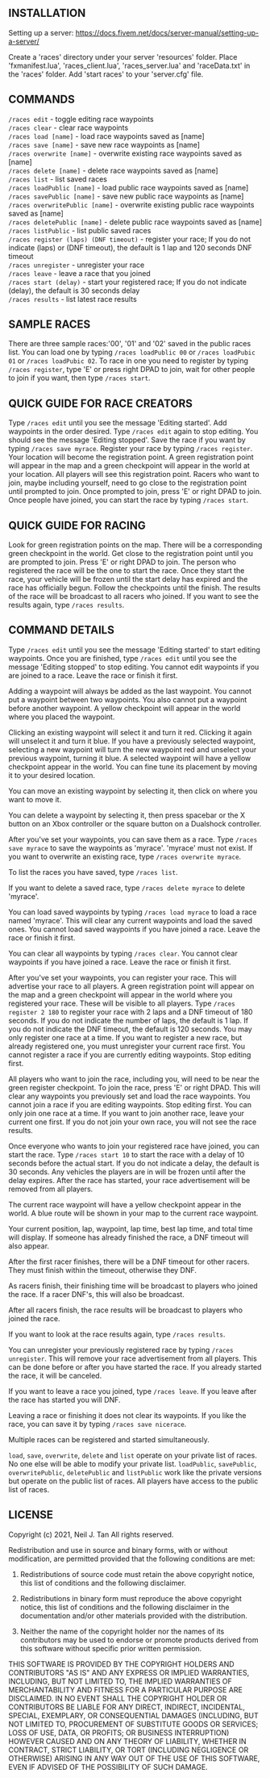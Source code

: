 INSTALLATION
------------
Setting up a server:  https://docs.fivem.net/docs/server-manual/setting-up-a-server/

Create a 'races' directory under your server 'resources' folder.  Place 'fxmanifest.lua', 'races_client.lua', 'races_server.lua' and 'raceData.txt' in the 'races' folder.  Add 'start races' to your 'server.cfg' file.

COMMANDS
--------
`/races edit` - toggle editing race waypoints\
`/races clear` - clear race waypoints\
`/races load [name]` - load race waypoints saved as [name]\
`/races save [name]` - save new race waypoints as [name]\
`/races overwrite [name]` - overwrite existing race waypoints saved as [name]\
`/races delete [name]` - delete race waypoints saved as [name]\
`/races list` - list saved races\
`/races loadPublic [name]` - load public race waypoints saved as [name]\
`/races savePublic [name]` - save new public race waypoints as [name]\
`/races overwritePublic [name]` - overwrite existing public race waypoints saved as [name]\
`/races deletePublic [name]` - delete public race waypoints saved as [name]\
`/races listPublic` - list public saved races\
`/races register (laps) (DNF timeout)` - register your race; If you do not indicate (laps) or (DNF timeout), the default is 1 lap and 120 seconds DNF timeout\
`/races unregister` - unregister your race\
`/races leave` - leave a race that you joined\
`/races start (delay)` - start your registered race; If you do not indicate (delay), the default is 30 seconds delay\
`/races results` - list latest race results

SAMPLE RACES
------------
There are three sample races:'00', '01' and '02' saved in the public races list.  You can load one by typing `/races loadPublic 00` or `/races loadPubic 01` or `/races loadPubic 02`.  To race in one you need to register by typing `/races register`, type 'E' or press right DPAD to join, wait for other people to join if you want, then type `/races start`.

QUICK GUIDE FOR RACE CREATORS
-----------------------------
Type `/races edit` until you see the message 'Editing started'.  Add waypoints in the order desired.  Type `/races edit` again to stop editing.  You should see the message 'Editing stopped'.  Save the race if you want by typing `/races save myrace`.  Register your race by typing `/races register`.  Your location will become the registration point.  A green registration point will appear in the map and a green checkpoint will appear in the world at your location.  All players will see this registration point.  Racers who want to join, maybe including yourself, need to go close to the registration point until prompted to join.  Once prompted to join, press 'E' or right DPAD to join.  Once people have joined, you can start the race by typing `/races start`.

QUICK GUIDE FOR RACING
----------------------
Look for green registration points on the map.  There will be a corresponding green checkpoint in the world.  Get close to the registration point until you are prompted to join.  Press 'E' or right DPAD to join.  The person who registered the race will be the one to start the race.  Once they start the race, your vehicle will be frozen until the start delay has expired and the race has officially begun.  Follow the checkpoints until the finish.  The results of the race will be broadcast to all racers who joined.  If you want to see the results again, type `/races results`.

COMMAND DETAILS
---------------
Type `/races edit` until you see the message 'Editing started' to start editing waypoints.  Once you are finished, type `/races edit` until you see the message 'Editing stopped' to stop editing.  You cannot edit waypoints if you are joined to a race.  Leave the race or finish it first.

Adding a waypoint will always be added as the last waypoint.  You cannot put a waypoint between two waypoints.  You also cannot put a waypoint before another waypoint.  A yellow checkpoint will appear in the world where you placed the waypoint.

Clicking an existing waypoint will select it and turn it red.  Clicking it again will unselect it and turn it blue.  If you have a previously selected waypoint, selecting a new waypoint will turn the new waypoint red and unselect your previous waypoint, turning it blue.  A selected waypoint will have a yellow checkpoint appear in the world.  You can fine tune its placement by moving it to your desired location.

You can move an existing waypoint by selecting it, then click on where you want to move it.

You can delete a waypoint by selecting it, then press spacebar or the X button on an Xbox controller or the square button on a Dualshock controller.

After you've set your waypoints, you can save them as a race.  Type `/races save myrace` to save the waypoints as 'myrace'.  'myrace' must not exist.  If you want to overwrite an existing race, type `/races overwrite myrace`.

To list the races you have saved, type `/races list`.

If you want to delete a saved race, type `/races delete myrace` to delete 'myrace'.

You can load saved waypoints by typing `/races load myrace` to load a race named 'myrace'.  This will clear any current waypoints and load the saved ones.  You cannot load saved waypoints if you have joined a race.  Leave the race or finish it first.

You can clear all waypoints by typing `/races clear`.  You cannot clear waypoints if you have joined a race. Leave the race or finish it first.

After you've set your waypoints, you can register your race.  This will advertise your race to all players.  A green registration point will appear on the map and a green checkpoint will appear in the world where you registered your race.  These will be visible to all players.  Type `/races register 2 180` to register your race with 2 laps and a DNF timeout of 180 seconds.  If you do not indicate the number of laps, the default is 1 lap.  If you do not indicate the DNF timeout, the default is 120 seconds.  You may only register one race at a time.  If you want to register a new race, but already registered one, you must unregister your current race first. You cannot register a race if you are currently editing waypoints.  Stop editing first.

All players who want to join the race, including you, will need to be near the green register checkpoint.  To join the race, press 'E' or right DPAD.  This will clear any waypoints you previously set and load the race waypoints.  You cannot join a race if you are editing waypoints.  Stop editing first.  You can only join one race at a time.  If you want to join another race, leave your current one first.  If you do not join your own race, you will not see the race results.

Once everyone who wants to join your registered race have joined, you can start the race.  Type `/races start 10` to start the race with a delay of 10 seconds before the actual start.  If you do not indicate a delay, the default is 30 seconds.  Any vehicles the players are in will be frozen until after the delay expires.  After the race has started, your race advertisement will be removed from all players.

The current race waypoint will have a yellow checkpoint appear in the world.  A blue route will be shown in your map to the current race waypoint.

Your current position, lap, waypoint, lap time, best lap time, and total time will display.  If someone has already finished the race, a DNF timeout will also appear.

After the first racer finishes, there will be a DNF timeout for other racers.  They must finish within the timeout, otherwise they DNF.

As racers finish, their finishing time will be broadcast to players who joined the race.  If a racer DNF's, this will also be broadcast.

After all racers finish, the race results will be broadcast to players who joined the race.

If you want to look at the race results again, type `/races results`.

You can unregister your previously registered race by typing `/races unregister`.  This will remove your race advertisement from all players.  This can be done before or after you have started the race.  If you already started the race, it will be canceled.

If you want to leave a race you joined, type `/races leave`.  If you leave after the race has started you will DNF.

Leaving a race or finishing it does not clear its waypoints.  If you like the race, you can save it by typing `/races save nicerace`.

Multiple races can be registered and started simultaneously.

`load`, `save`, `overwrite`, `delete` and `list` operate on your private list of races.  No one else will be able to modify your private list.  `loadPublic`, `savePublic`, `overwritePublic`, `deletePublic` and `listPublic` work like the private versions but operate on the public list of races.  All players have access to the public list of races.

LICENSE
-------
Copyright (c) 2021, Neil J. Tan
All rights reserved.

Redistribution and use in source and binary forms, with or without
modification, are permitted provided that the following conditions are met:

1. Redistributions of source code must retain the above copyright notice, this
   list of conditions and the following disclaimer.

2. Redistributions in binary form must reproduce the above copyright notice,
   this list of conditions and the following disclaimer in the documentation
   and/or other materials provided with the distribution.

3. Neither the name of the copyright holder nor the names of its
   contributors may be used to endorse or promote products derived from
   this software without specific prior written permission.

THIS SOFTWARE IS PROVIDED BY THE COPYRIGHT HOLDERS AND CONTRIBUTORS "AS IS"
AND ANY EXPRESS OR IMPLIED WARRANTIES, INCLUDING, BUT NOT LIMITED TO, THE
IMPLIED WARRANTIES OF MERCHANTABILITY AND FITNESS FOR A PARTICULAR PURPOSE ARE
DISCLAIMED. IN NO EVENT SHALL THE COPYRIGHT HOLDER OR CONTRIBUTORS BE LIABLE
FOR ANY DIRECT, INDIRECT, INCIDENTAL, SPECIAL, EXEMPLARY, OR CONSEQUENTIAL
DAMAGES (INCLUDING, BUT NOT LIMITED TO, PROCUREMENT OF SUBSTITUTE GOODS OR
SERVICES; LOSS OF USE, DATA, OR PROFITS; OR BUSINESS INTERRUPTION) HOWEVER
CAUSED AND ON ANY THEORY OF LIABILITY, WHETHER IN CONTRACT, STRICT LIABILITY,
OR TORT (INCLUDING NEGLIGENCE OR OTHERWISE) ARISING IN ANY WAY OUT OF THE USE
OF THIS SOFTWARE, EVEN IF ADVISED OF THE POSSIBILITY OF SUCH DAMAGE.
